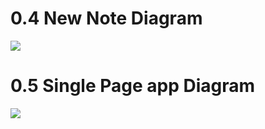 # 0.4 New Note Diagram

[![](https://mermaid.ink/img/pako:eNq9VN1v0zAQ_1cOP7dpGqiE8rAXhvgQQ5Pap5EJHfGl9ZbYxr60TFX_d85N1CFNSHQC8uScz7-P8_n2qnaaVKkife_J1nRpcB2wqyzI5zGwqY1Hy_AtuF2k8HRDgtsUH3bGtOnFxRAv4dpFhg2zj-VsFrnXhmJWx2xDbTT23mSNmdEP7HxL6P3M0u6rdUwDHNZstsh0YknBYT0VjpGthPer1TVERu4jJEfwMi-gDy0E0iZQzbIQg5GNXYNQwJpOIRhQNT0h-52ld29X5zgSN_FcO1ef4NLVfUeWs3-sr0NjZftMibwheLNcQmNa-i8K754h8CNucVkH4_mPdH6Wm4Jg1hsG18AJKaHEAeXYW2PfRMBjKwlANM6mI4nzLspaI-Pfcp-wsoR6nv8v-0oet2XpoEqVUKnoCe-h9xP4ANjBjjCk14DAbkfti0pNJEnIaEgv8uLVNJ9P5_lqvigXebkostdFflOpw-3z6riS6nh8aB1qMFabWk7GYT5EUQlo9WP1fslIRT6Gep_kaTVRHQVpCi2Da58oKyWV70bhmhrsWzFd2YOkYs9u-WBrVXLoaaIGkHHOqbLBNkpURtmNc4__MjbYhathOB5n5OEn4gvMVQ?type=png)](https://mermaid.live/edit#pako:eNq9VN1v0zAQ_1cOP7dpGqiE8rAXhvgQQ5Pap5EJHfGl9ZbYxr60TFX_d85N1CFNSHQC8uScz7-P8_n2qnaaVKkife_J1nRpcB2wqyzI5zGwqY1Hy_AtuF2k8HRDgtsUH3bGtOnFxRAv4dpFhg2zj-VsFrnXhmJWx2xDbTT23mSNmdEP7HxL6P3M0u6rdUwDHNZstsh0YknBYT0VjpGthPer1TVERu4jJEfwMi-gDy0E0iZQzbIQg5GNXYNQwJpOIRhQNT0h-52ld29X5zgSN_FcO1ef4NLVfUeWs3-sr0NjZftMibwheLNcQmNa-i8K754h8CNucVkH4_mPdH6Wm4Jg1hsG18AJKaHEAeXYW2PfRMBjKwlANM6mI4nzLspaI-Pfcp-wsoR6nv8v-0oet2XpoEqVUKnoCe-h9xP4ANjBjjCk14DAbkfti0pNJEnIaEgv8uLVNJ9P5_lqvigXebkostdFflOpw-3z6riS6nh8aB1qMFabWk7GYT5EUQlo9WP1fslIRT6Gep_kaTVRHQVpCi2Da58oKyWV70bhmhrsWzFd2YOkYs9u-WBrVXLoaaIGkHHOqbLBNkpURtmNc4__MjbYhathOB5n5OEn4gvMVQ)

# 0.5 Single Page app Diagram

[![](https://mermaid.ink/img/pako:eNq1VE1v2zAM_SuEzoljZwEGGFhPGzYM6y7NqfUOnEXHWmVJlWivRZD_Pmo2-oEehhadThIpPr5HSjyq1mtStUp0M5Jr6aPBQ8ShcSArYGTTmoCO4Wf0vxPF5w4xTtk-e5Zr67Oz2V7D50976JlDqjebxKM2lIo2FT3ZZNy1KTqzoVscgiUMYZMCzkDYspmQ6R4_G-f9WtCXPDV82Z9_A-3bcaBMhpHHBNuyBH8Nc5CmZ1hvw3VA48SdXkaYewIJgs5Yesr3P9OV0ha_XkH2K0540UYTeObMPTL06LSlBGgtTBjBeZbTB7j68Q8V3-UiRHPoGXwH94n2TxOhTV4CnZYMEOkG2EOjRG-jVrJ5LEsjZ13eNeqtKvUA-aJiXR0b-U6O5SE2qhaaAm89GMAB2ETSM3lBp9m_Lbe7dVmtq3Jf7ep3VV29L3a78rJRpxUURQGvLGZuCt2axMYdls5gzLHyQyaDkKWBNBC0ScHiHWlQKzVQlBetZRgcM3qjpPnDwlRTh6PlXOKTXMWR_cWda1XNcaSVGkMWtcwOVXfSPrHKeLj0_uFM2rCP5_PA-Tt3Tn8ABh-Lig?type=png)](https://mermaid.live/edit#pako:eNq1VE1v2zAM_SuEzoljZwEGGFhPGzYM6y7NqfUOnEXHWmVJlWivRZD_Pmo2-oEehhadThIpPr5HSjyq1mtStUp0M5Jr6aPBQ8ShcSArYGTTmoCO4Wf0vxPF5w4xTtk-e5Zr67Oz2V7D50976JlDqjebxKM2lIo2FT3ZZNy1KTqzoVscgiUMYZMCzkDYspmQ6R4_G-f9WtCXPDV82Z9_A-3bcaBMhpHHBNuyBH8Nc5CmZ1hvw3VA48SdXkaYewIJgs5Yesr3P9OV0ha_XkH2K0540UYTeObMPTL06LSlBGgtTBjBeZbTB7j68Q8V3-UiRHPoGXwH94n2TxOhTV4CnZYMEOkG2EOjRG-jVrJ5LEsjZ13eNeqtKvUA-aJiXR0b-U6O5SE2qhaaAm89GMAB2ETSM3lBp9m_Lbe7dVmtq3Jf7ep3VV29L3a78rJRpxUURQGvLGZuCt2axMYdls5gzLHyQyaDkKWBNBC0ScHiHWlQKzVQlBetZRgcM3qjpPnDwlRTh6PlXOKTXMWR_cWda1XNcaSVGkMWtcwOVXfSPrHKeLj0_uFM2rCP5_PA-Tt3Tn8ABh-Lig)